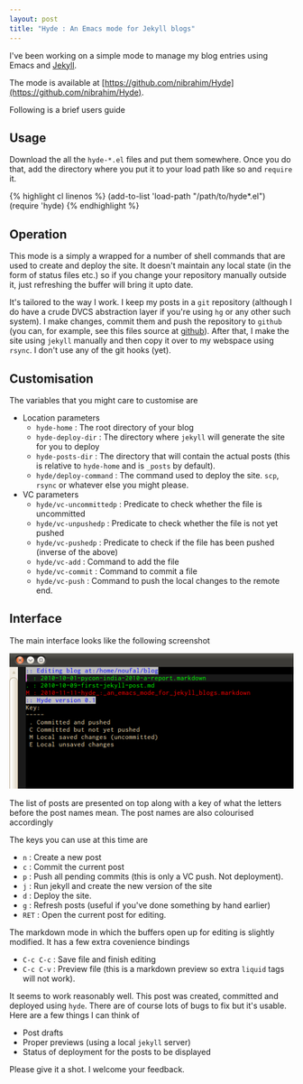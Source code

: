 ```yaml
---
layout: post
title: "Hyde : An Emacs mode for Jekyll blogs"
---
```


I've been working on a simple mode to manage my blog entries using
Emacs and [Jekyll](http://jekyllrb.com). 

The mode is available at [https://github.com/nibrahim/Hyde](https://github.com/nibrahim/Hyde).

Following is a brief users guide

Usage
-----
Download the all the `hyde-*.el` files and put them somewhere. Once
you do that, add the directory where you put it to your load path like
so and `require` it.

{% highlight cl linenos %}
    (add-to-list 'load-path "/path/to/hyde*.el")
    (require 'hyde)
{% endhighlight %}

Operation
---------
This mode is a simply a wrapped for a number of shell commands that
are used to create and deploy the site. It doesn't maintain any local
state (in the form of status files etc.) so if you change your
repository manually outside it, just refreshing the buffer will bring
it upto date.

It's tailored to the way I work. I keep my posts in a `git` repository
(although I do have a crude DVCS abstraction layer if you're using
`hg` or any other such system). I make changes, commit them and push
the repository to `github` (you can, for example, see this files
source at
[github](https://github.com/nibrahim/nibrahim.net.in/blob/master/_posts/2010-11-11-hyde_%3A_an_emacs_mode_for_jekyll_blogs.markdown)).
After that, I make the site using `jekyll` manually and then copy it
over to my webspace using `rsync`. I don't use any of the git hooks
(yet).

Customisation
-------------
    
The variables that you might care to customise are

* Location parameters
  * `hyde-home` : The root directory of your blog
  * `hyde-deploy-dir` : The directory where `jekyll` will generate the site for you to deploy
  * `hyde-posts-dir` : The directory that will contain the actual posts
	  (this is relative to `hyde-home` and is `_posts` by default).
  * `hyde/deploy-command` : The command used to deploy the site. `scp`,
	  `rsync` or whatever else you might please.
* VC parameters
  * `hyde/vc-uncommittedp` : Predicate to check whether the file is uncommitted
  * `hyde/vc-unpushedp` : Predicate to check whether the file is not yet pushed
  * `hyde/vc-pushedp` :  Predicate to check if the file has been pushed (inverse of the above)
  * `hyde/vc-add` : Command to add the file
  * `hyde/vc-commit` : Command to commit a file
  * `hyde/vc-push` : Command to push the local changes to the remote end.

Interface
---------
  
The main interface looks like the following screenshot

![Hyde screenshot](/images/screenshots/hyde-screenshot.png)

The list of posts are presented on top along with a key of what the
letters before the post names mean. The post names are also colourised
accordingly

The keys you can use at this time are

* `n` : Create a new post
* `c` : Commit the current post
* `p` : Push all pending commits (this is only a VC push. Not
  deployment).
* `j` : Run jekyll and create the new version of the site
* `d` : Deploy the site.
* `g` : Refresh posts (useful if you've done something by hand earlier)
* `RET` : Open the current post for editing.

The markdown mode in which the buffers open up for editing is slightly
modified. It has a few extra covenience bindings

* `C-c C-c` : Save file and finish editing
* `C-c C-v` : Preview file (this is a markdown preview so extra
  `liquid` tags will not work). 
  
It seems to work reasonably well. This post was created, committed and
deployed using `hyde`. There are of course lots of bugs to fix but
it's usable. Here are a few things I can think of

* Post drafts
* Proper previews (using a local `jekyll` server)
* Status of deployment for the posts to be displayed

Please give it a shot. I welcome your feedback.


